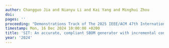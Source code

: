 ```yaml
---
author: Changguo Jia and Nianyu Li and Kai Yang and Minghui Zhou
doi: 
pages: ''
proceeding: "Demonstrations Track of The 2025 IEEE/ACM 47th International Conference on Software Engineering"
timestamp: Mon, 16 Dec 2024 10:00:00 +0200
title: 'SIT: An accurate, compliant SBOM generator with incremental construction'
year: '2024'
---
```

